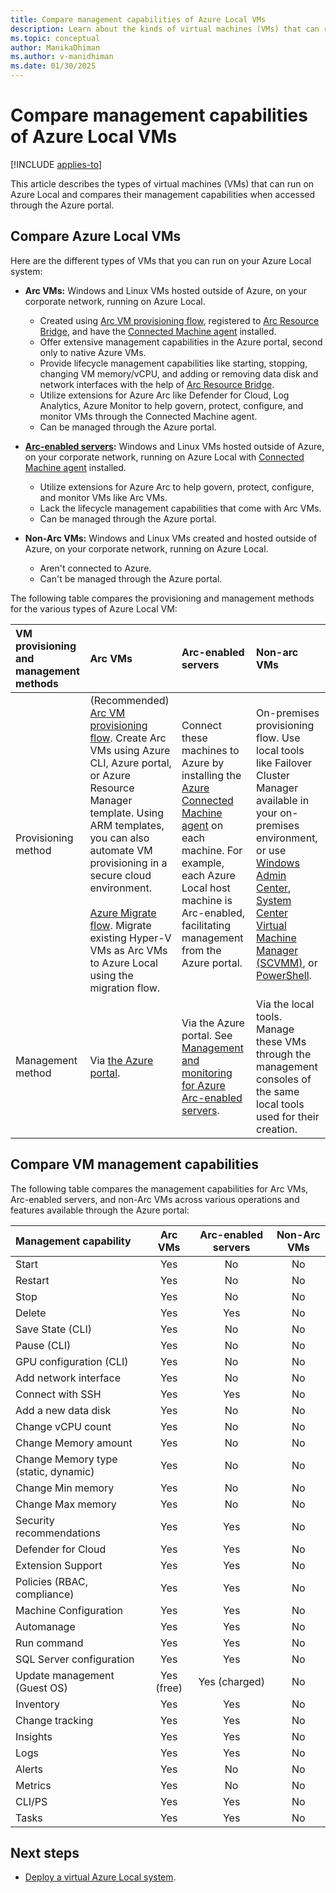 ```yaml
---
title: Compare management capabilities of Azure Local VMs
description: Learn about the kinds of virtual machines (VMs) that can run on Azure Local and compare their management capabilities.
ms.topic: conceptual
author: ManikaDhiman
ms.author: v-manidhiman
ms.date: 01/30/2025
---
```


# Compare management capabilities of Azure Local VMs

[!INCLUDE [applies-to](../includes/hci-applies-to-23h2.md)]

This article describes the types of virtual machines (VMs) that can run on Azure Local and compares their management capabilities when accessed through the Azure portal.

## Compare Azure Local VMs

Here are the different types of VMs that you can run on your Azure Local system:

- **Arc VMs:** Windows and Linux VMs hosted outside of Azure, on your corporate network, running on Azure Local.
  - Created using [Arc VM provisioning flow](../manage/create-arc-virtual-machines.md?tabs=azureportal), registered to [Arc Resource Bridge](/azure/azure-arc/resource-bridge/overview), and have the [Connected Machine agent](/azure/azure-arc/servers/agent-release-notes) installed.
  - Offer extensive management capabilities in the Azure portal, second only to native Azure VMs.
  - Provide lifecycle management capabilities like starting, stopping, changing VM memory/vCPU, and adding or removing data disk and network interfaces with the help of [Arc Resource Bridge](/azure/azure-arc/resource-bridge/overview).
  - Utilize extensions for Azure Arc like Defender for Cloud, Log Analytics, Azure Monitor to help govern, protect, configure, and monitor VMs through the Connected Machine agent.
  - Can be managed through the Azure portal.

- **[Arc-enabled servers](/azure/azure-arc/servers/overview):** Windows and Linux VMs hosted outside of Azure, on your corporate network, running on Azure Local with [Connected Machine agent](/azure/azure-arc/servers/agent-release-notes) installed.
  - Utilize extensions for Azure Arc to help govern, protect, configure, and monitor VMs like Arc VMs.
  - Lack the lifecycle management capabilities that come with Arc VMs.
  - Can be managed through the Azure portal.

- **Non-Arc VMs:** Windows and Linux VMs created and hosted outside of Azure, on your corporate network, running on Azure Local.
  - Aren't connected to Azure.
  - Can't be managed through the Azure portal.

The following table compares the provisioning and management methods for the various types of Azure Local VM:

| VM provisioning and management methods | Arc VMs | Arc-enabled servers | Non-arc VMs |
| :---- | :---- | :---- | :---- |
| Provisioning method |  (Recommended) [Arc VM provisioning flow](../manage/create-arc-virtual-machines.md?tabs=azureportal). Create Arc VMs using Azure CLI, Azure portal, or Azure Resource Manager template. Using ARM templates, you can also automate VM provisioning in a secure cloud environment. <br><br> [Azure Migrate flow](../migrate/migration-azure-migrate-overview.md). Migrate existing Hyper-V VMs as Arc VMs to Azure Local using the migration flow. | Connect these machines to Azure by installing the [Azure Connected Machine agent](/azure/azure-arc/servers/agent-overview) on each machine. For example, each Azure Local host machine is Arc-enabled, facilitating management from the Azure portal. | On-premises provisioning flow. Use local tools like Failover Cluster Manager available in your on-premises environment, or use [Windows Admin Center](../manage/vm.md#create-a-new-vm), [System Center Virtual Machine Manager (SCVMM)](/system-center/vmm/provision-vms), or [PowerShell](../manage/vm-powershell.md#create-a-vm).|
| Management method | Via [the Azure portal](../manage/manage-arc-virtual-machines.md). | Via the Azure portal. See [Management and monitoring for Azure Arc-enabled servers](/azure/cloud-adoption-framework/scenarios/hybrid/arc-enabled-servers/eslz-management-and-monitoring-arc-server). | Via the local tools. Manage these VMs through the management consoles of the same local tools used for their creation. |

## Compare VM management capabilities

The following table compares the management capabilities for Arc VMs, Arc-enabled servers, and non-Arc VMs across various operations and features available through the Azure portal:

| Management capability | Arc VMs | Arc-enabled servers | Non-Arc VMs |
|:--|:--:|:--:|:--:|
| Start | Yes | No | No |
| Restart | Yes | No | No |
| Stop | Yes | No | No |
| Delete | Yes | Yes | No |
| Save State (CLI) | Yes | No | No |
| Pause (CLI) | Yes | No | No |
| GPU configuration (CLI) | Yes | No | No |
| Add network interface | Yes | No | No |
| Connect with SSH | Yes | Yes | No |
| Add a new data disk | Yes | No | No |
| Change vCPU count | Yes | No | No |
| Change Memory amount | Yes | No | No |
| Change Memory type (static, dynamic) | Yes | No | No |
| Change Min memory | Yes | No | No |
| Change Max memory | Yes | No | No |
| Security recommendations | Yes | Yes | No |
| Defender for Cloud | Yes | Yes | No |
| Extension Support | Yes | Yes | No |
| Policies (RBAC, compliance) | Yes | Yes | No |
| Machine Configuration | Yes | Yes | No |
| Automanage | Yes | Yes | No |
| Run command | Yes | Yes | No |
| SQL Server configuration | Yes | Yes | No |
| Update management (Guest OS) | Yes (free) | Yes (charged) | No |
| Inventory | Yes | Yes | No |
| Change tracking | Yes | Yes | No |
| Insights | Yes | Yes | No |
| Logs | Yes | Yes | No |
| Alerts | Yes | No | No |
| Metrics | Yes | No | No |
| CLI/PS | Yes | Yes | No |
| Tasks | Yes | Yes | No |

## Next steps

- [Deploy a virtual Azure Local system](../deploy/deployment-virtual.md).